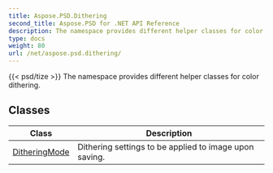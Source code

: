 ```yaml
---
title: Aspose.PSD.Dithering
second_title: Aspose.PSD for .NET API Reference
description: The namespace provides different helper classes for color dithering
type: docs
weight: 80
url: /net/aspose.psd.dithering/
---
```

{{< psd/tize >}}
The namespace provides different helper classes for color dithering.

## Classes

| Class | Description |
| --- | --- |
| [DitheringMode](./ditheringmode/) | Dithering settings to be applied to image upon saving. |


